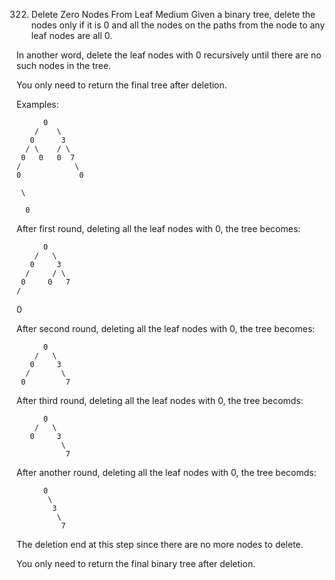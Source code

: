 322. Delete Zero Nodes From Leaf
Medium
Given a binary tree, delete the nodes only if it is 0 and all the nodes on the paths from the node to any leaf nodes are all 0.

In another word, delete the leaf nodes with 0 recursively until there are no such nodes in the tree.

You only need to return the final tree after deletion.

Examples:

          0
        /    \
       0      3
      / \    / \
     0   0   0  7
    /            \
    0             0

     \

      0

After first round, deleting all the leaf nodes with 0, the tree becomes:

          0
        /   \
       0     3
      /     / \
     0     0   7
    /
   0

After second round, deleting all the leaf nodes with 0, the tree becomes:

          0
        /   \
       0     3
      /       \
     0         7

After third round, deleting all the leaf nodes with 0, the tree becomds:

          0
        /   \
       0     3
              \
               7

After another round, deleting all the leaf nodes with 0, the tree becomds:

          0
           \
            3
             \
              7   

The deletion end at this step since there are no more nodes to delete.

You only need to return the final binary tree after deletion.
